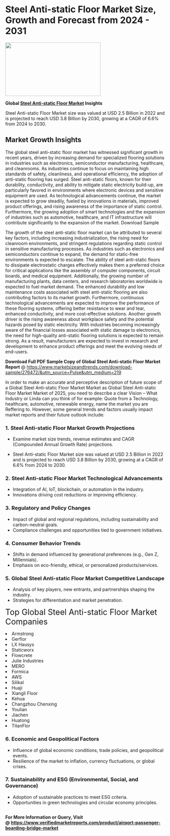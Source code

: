 <H1>Steel Anti-static Floor Market Size, Growth and Forecast from 2024 - 2031</H1><img class="aligncenter size-medium wp-image-584254" src="https://thirdeyenews.in/wp-content/uploads/2024/09/Global-Market-Research-300x168.jpeg" alt="" width="300" height="168" /><p><strong>Global&nbsp;<a href="https://www.marketsizeandtrends.com/download-sample/276472/&amp;utm_source=Pulse&amp;utm_medium=219">Steel Anti-static Floor Market</a> Insights</strong></p><p>Steel Anti-static Floor Market size was valued at USD 2.5 Billion in 2022 and is projected to reach USD 3.8 Billion by 2030, growing at a CAGR of 6.6% from 2024 to 2030.</p><p><h2>Market Growth Insights</h2> <p>The global steel anti-static floor market has witnessed significant growth in recent years, driven by increasing demand for specialized flooring solutions in industries such as electronics, semiconductor manufacturing, healthcare, and cleanrooms. As industries continue to focus on maintaining high standards of safety, cleanliness, and operational efficiency, the adoption of anti-static flooring has surged. Steel anti-static floors, known for their durability, conductivity, and ability to mitigate static electricity build-up, are particularly favored in environments where electronic devices and sensitive equipment are used. As technological advancements continue, the market is expected to grow steadily, fueled by innovations in materials, improved product offerings, and rising awareness of the importance of static control. Furthermore, the growing adoption of smart technologies and the expansion of industries such as automotive, healthcare, and IT infrastructure will contribute significantly to the expansion of the market. Download Sample </p> <p>The growth of the steel anti-static floor market can be attributed to several key factors, including increasing industrialization, the rising need for cleanroom environments, and stringent regulations regarding static control in sensitive manufacturing processes. As industries such as electronics and semiconductors continue to expand, the demand for static-free environments is expected to escalate. The ability of steel anti-static floors to dissipate electrostatic charges effectively makes them a preferred choice for critical applications like the assembly of computer components, circuit boards, and medical equipment. Additionally, the growing number of manufacturing plants, data centers, and research laboratories worldwide is expected to fuel market demand. The enhanced durability and low maintenance costs associated with steel anti-static flooring are also contributing factors to its market growth. Furthermore, continuous technological advancements are expected to improve the performance of these flooring systems, offering better resistance to wear and tear, enhanced conductivity, and more cost-effective solutions. Another growth driver is the rising awareness about workplace safety and the potential hazards posed by static electricity. With industries becoming increasingly aware of the financial losses associated with static damage to electronics, the need for high-quality anti-static flooring solutions is expected to remain strong. As a result, manufacturers are expected to invest in research and development to enhance product offerings and meet the evolving needs of end-users. </p><p><span class=""><strong>Download Full PDF Sample Copy of Global Steel Anti-static Floor Market Report</strong> @ <a href="https://www.marketsizeandtrends.com/download-sample/276472/&amp;utm_source=Pulse&amp;utm_medium=219" target="_blank">https://www.marketsizeandtrends.com/download-sample/276472/&amp;utm_source=Pulse&amp;utm_medium=219</a></span></p><p>In order to make an accurate and perceptive description of future scope of a Global&nbsp;Steel Anti-static Floor Market Market as Global&nbsp;Steel Anti-static Floor Market Market of 2025, you need to describe a clear Vision &ndash; What Industry or Linda can you think of for example: Quote from a Technology, healthcare, automotive, renewable energy, name the market you are Reffering to. However, some general trends and factors usually impact market reports and their future outlook include:</p><h3>1.&nbsp;<strong>Steel Anti-static Floor Market Growth Projections</strong></h3><ul><li>Examine market size trends, revenue estimates and CAGR (Compounded Annual Growth Rate) projections.</li><li><p>Steel Anti-static Floor Market size was valued at USD 2.5 Billion in 2022 and is projected to reach USD 3.8 Billion by 2030, growing at a CAGR of 6.6% from 2024 to 2030.</p></li></ul><h3>2.&nbsp;<strong>Steel Anti-static Floor Market Technological Advancements</strong></h3><ul><li>Integration of AI, IoT, blockchain, or automation in the industry.</li><li>Innovations driving cost reductions or improving efficiency.</li></ul><h3>3.&nbsp;<strong>Regulatory and Policy Changes</strong></h3><ul><li>Impact of global and regional regulations, including sustainability and carbon-neutral goals.</li><li>Compliance challenges and opportunities tied to government initiatives.</li></ul><h3>4.&nbsp;<strong>Consumer Behavior Trends</strong></h3><ul><li>Shifts in demand influenced by generational preferences (e.g., Gen Z, Millennials).</li><li>Emphasis on eco-friendly, ethical, or personalized products/services.</li></ul><h3>5.&nbsp;<strong>Global Steel Anti-static Floor Market Competitive Landscape</strong></h3><ul><li>Analysis of key players, new entrants, and partnerships shaping the industry.</li><li>Strategies for differentiation and market penetration.</li></ul><p data-pm-slice="1 1 []"><span style="color: inherit; font-family: inherit; font-size: 25px;">Top Global Steel Anti-static Floor Market Companies</span></p><div class="" data-test-id=""><p><li>Armstrong</li><li> Gerflor</li><li> LX Hausys</li><li> Staticworx</li><li> Flowcrete</li><li> Julie Industries</li><li> MERO</li><li> Formica</li><li> AWS</li><li> Silikal</li><li> Huaji</li><li> Xiangli Floor</li><li> Kehua</li><li> Changzhou Chenxing</li><li> Youlian</li><li> Jiachen</li><li> Huatong</li><li> TitanFlor</li></p></div><h3>6.&nbsp;<strong>Economic and Geopolitical Factors</strong></h3><ul><li>Influence of global economic conditions, trade policies, and geopolitical events.</li><li>Resilience of the market to inflation, currency fluctuations, or global crises.</li></ul><h3>7.&nbsp;<strong>Sustainability and ESG (Environmental, Social, and Governance)</strong></h3><ul><li>Adoption of sustainable practices to meet ESG criteria.</li><li>Opportunities in green technologies and circular economy principles.</li></ul><h2><strong style="font-size: 14px;">For More Information or Query, Visit @&nbsp;</strong><a style="background-color: #ffffff; font-size: 14px;" href="https://www.marketsizeandtrends.com/report/steel-anti-static-floor-market/" target="_blank">https://www.verifiedmarketreports.com/product/airport-passenger-boarding-bridge-market</a></h2>
